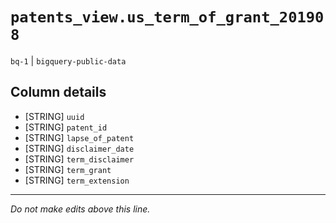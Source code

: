 # `patents_view.us_term_of_grant_201908`
`bq-1` | `bigquery-public-data`

## Column details
* [STRING]    `uuid`
* [STRING]    `patent_id`
* [STRING]    `lapse_of_patent`
* [STRING]    `disclaimer_date`
* [STRING]    `term_disclaimer`
* [STRING]    `term_grant`
* [STRING]    `term_extension`

-------------------------------------------------------------------------------
*Do not make edits above this line.*
